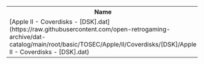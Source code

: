 <table>
<tr><th>Name</th><th>Size</th></tr>
<tr><td>[Apple II - Coverdisks - [DSK].dat](https://raw.githubusercontent.com/open-retrogaming-archive/dat-catalog/main/root/basic/TOSEC/Apple/II/Coverdisks/[DSK]/Apple II - Coverdisks - [DSK].dat)</td><td>1914</td></tr>
</table>
